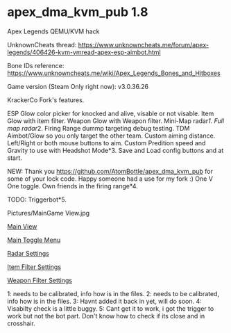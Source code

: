 # apex_dma_kvm_pub 1.8
 Apex Legends QEMU/KVM hack

UnknownCheats thread: https://www.unknowncheats.me/forum/apex-legends/406426-kvm-vmread-apex-esp-aimbot.html

Bone IDs reference: https://www.unknowncheats.me/wiki/Apex_Legends_Bones_and_Hitboxes

Game version (Steam Only right now): v3.0.36.26

KrackerCo Fork's features.

ESP Glow color picker for knocked and alive, visable or not visable.
Item Glow with item filter.
Weapon Glow with Weapon filter.
Mini-Map radar*1.
Full map radar*2.
Firing Range dummp targeting debug testing.
TDM Aimbot/Glow so you only target the other team.
Custom aiming distance.
Left/Right or both mouse buttons to aim.
Custom Predition speed and Gravity to use with Headshot Mode*3.
Save and Load config buttons and at start.

NEW:
Thank you https://github.com/AtomBottle/apex_dma_kvm_pub for some of your lock code. Happy someone had a use for my fork :)
One V One toggle. Own friends in the firing range*4.

TODO:
Triggerbot*5.

Pictures/MainGame View.jpg

[Main View](Pictures/MainGameView.jpg)

[Main Toggle Menu](Pictures/MainToggle-Menu.jpg)

[Radar Settings](Pictures/RadarSettings.jpg)

[Item Filter Settings](Pictures/ItemFilterSettings.jpg)

[Weapon Filter Settings](Pictures/WeaponFilterSettings.jpg)

1: needs to be calibrated, info how is in the files.
2: needs to be calibrated, info how is in the files.
3: Havnt added it back in yet, will do soon.
4: Visabilty check is a little buggy. 
5: Cant get it to work, i got the trigger to work but not the bot part. Don't know how to check if its close and in crosshair.

